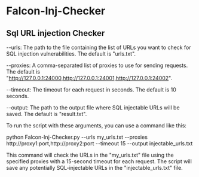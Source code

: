 # Falcon-Inj-Checker
Sql URL injection Checker
---------------------------------

--urls: The path to the file containing the list of URLs you want to check for SQL injection vulnerabilities. The default is "urls.txt".

--proxies: A comma-separated list of proxies to use for sending requests. 
The default is "http://127.0.0.1:24000,http://127.0.0.1:24001,http://127.0.0.1:24002".

--timeout: The timeout for each request in seconds. The default is 10 seconds.

--output: The path to the output file where SQL injectable URLs will be saved. The default is "result.txt".



To run the script with these arguments, you can use a command like this:

python Falcon-Inj-Checker.py --urls my_urls.txt --proxies http://proxy1:port,http://proxy2:port --timeout 15 --output injectable_urls.txt

This command will check the URLs in the "my_urls.txt" file using the specified proxies with a 15-second timeout for each request. The script will save any potentially SQL-injectable URLs in the "injectable_urls.txt" file.
